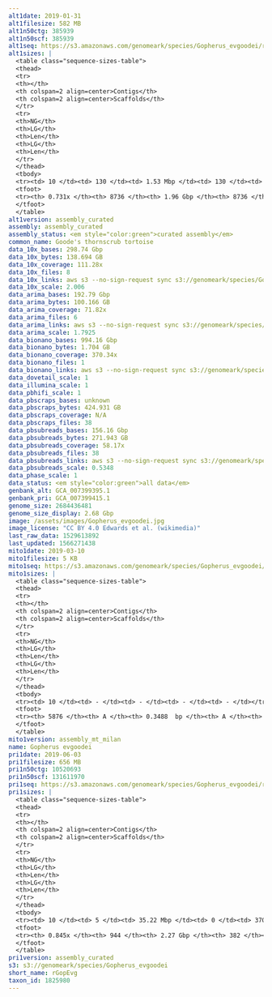 ```yaml
---
alt1date: 2019-01-31
alt1filesize: 582 MB
alt1n50ctg: 385939
alt1n50scf: 385939
alt1seq: https://s3.amazonaws.com/genomeark/species/Gopherus_evgoodei/rGopEvg1/assembly_curated/rGopEvg1.alt.cur.20190131.fasta.gz
alt1sizes: |
  <table class="sequence-sizes-table">
  <thead>
  <tr>
  <th></th>
  <th colspan=2 align=center>Contigs</th>
  <th colspan=2 align=center>Scaffolds</th>
  </tr>
  <tr>
  <th>NG</th>
  <th>LG</th>
  <th>Len</th>
  <th>LG</th>
  <th>Len</th>
  </tr>
  </thead>
  <tbody>
  <tr><td> 10 </td><td> 130 </td><td> 1.53 Mbp </td><td> 130 </td><td> 1.53 Mbp </td></tr>  <tr><td> 20 </td><td> 339 </td><td> 1.10 Mbp </td><td> 339 </td><td> 1.10 Mbp </td></tr>  <tr><td> 30 </td><td> 624 </td><td> 0.81 Mbp </td><td> 624 </td><td> 0.81 Mbp </td></tr>  <tr><td> 40 </td><td> 1015 </td><td> 0.58 Mbp </td><td> 1015 </td><td> 0.58 Mbp </td></tr>  <tr style="background-color:#cccccc;"><td> 50 </td><td> 1583 </td><td> 0.39 Mbp </td><td> 1583 </td><td> 0.39 Mbp </td></tr>  <tr><td> 60 </td><td> 2546 </td><td> 0.19 Mbp </td><td> 2546 </td><td> 0.19 Mbp </td></tr>  <tr><td> 70 </td><td> 5712 </td><td> 41.51 Kbp </td><td> 5712 </td><td> 41.51 Kbp </td></tr>  <tr><td> 80 </td><td> - </td><td> - </td><td> - </td><td> - </td></tr>  <tr><td> 90 </td><td> - </td><td> - </td><td> - </td><td> - </td></tr>  <tr><td> 100 </td><td> - </td><td> - </td><td> - </td><td> - </td></tr>  </tbody>
  <tfoot>
  <tr><th> 0.731x </th><th> 8736 </th><th> 1.96 Gbp </th><th> 8736 </th><th> 1.96 Gbp </th></tr>
  </tfoot>
  </table>
alt1version: assembly_curated
assembly: assembly_curated
assembly_status: <em style="color:green">curated assembly</em>
common_name: Goode's thornscrub tortoise
data_10x_bases: 298.74 Gbp
data_10x_bytes: 138.694 GB
data_10x_coverage: 111.28x
data_10x_files: 8
data_10x_links: aws s3 --no-sign-request sync s3://genomeark/species/Gopherus_evgoodei/rGopEvg1/genomic_data/10x/ .<br>
data_10x_scale: 2.006
data_arima_bases: 192.79 Gbp
data_arima_bytes: 100.166 GB
data_arima_coverage: 71.82x
data_arima_files: 6
data_arima_links: aws s3 --no-sign-request sync s3://genomeark/species/Gopherus_evgoodei/rGopEvg1/genomic_data/arima/ .<br>
data_arima_scale: 1.7925
data_bionano_bases: 994.16 Gbp
data_bionano_bytes: 1.704 GB
data_bionano_coverage: 370.34x
data_bionano_files: 1
data_bionano_links: aws s3 --no-sign-request sync s3://genomeark/species/Gopherus_evgoodei/rGopEvg1/genomic_data/bionano/ .<br>
data_dovetail_scale: 1
data_illumina_scale: 1
data_pbhifi_scale: 1
data_pbscraps_bases: unknown
data_pbscraps_bytes: 424.931 GB
data_pbscraps_coverage: N/A
data_pbscraps_files: 38
data_pbsubreads_bases: 156.16 Gbp
data_pbsubreads_bytes: 271.943 GB
data_pbsubreads_coverage: 58.17x
data_pbsubreads_files: 38
data_pbsubreads_links: aws s3 --no-sign-request sync s3://genomeark/species/Gopherus_evgoodei/rGopEvg1/genomic_data/pacbio/ . --exclude "*scraps.bam* --exclude "*ccs.bam*"<br>
data_pbsubreads_scale: 0.5348
data_phase_scale: 1
data_status: <em style="color:green">all data</em>
genbank_alt: GCA_007399395.1
genbank_pri: GCA_007399415.1
genome_size: 2684436481
genome_size_display: 2.68 Gbp
image: /assets/images/Gopherus_evgoodei.jpg
image_license: "CC BY 4.0 Edwards et al. (wikimedia)"
last_raw_data: 1529613892
last_updated: 1566271438
mito1date: 2019-03-10
mito1filesize: 5 KB
mito1seq: https://s3.amazonaws.com/genomeark/species/Gopherus_evgoodei/rGopEvg1/assembly_mt_milan/rGopEvg1.MT.20190310.fasta.gz
mito1sizes: |
  <table class="sequence-sizes-table">
  <thead>
  <tr>
  <th></th>
  <th colspan=2 align=center>Contigs</th>
  <th colspan=2 align=center>Scaffolds</th>
  </tr>
  <tr>
  <th>NG</th>
  <th>LG</th>
  <th>Len</th>
  <th>LG</th>
  <th>Len</th>
  </tr>
  </thead>
  <tbody>
  <tr><td> 10 </td><td> - </td><td> - </td><td> - </td><td> - </td></tr>  <tr><td> 20 </td><td> - </td><td> - </td><td> - </td><td> - </td></tr>  <tr><td> 30 </td><td> - </td><td> - </td><td> - </td><td> - </td></tr>  <tr><td> 40 </td><td> - </td><td> - </td><td> - </td><td> - </td></tr>  <tr style="background-color:#cccccc;"><td> 50 </td><td> - </td><td style="background-color:#ff8888;"> - </td><td> - </td><td style="background-color:#ff8888;"> - </td></tr>  <tr><td> 60 </td><td> - </td><td> - </td><td> - </td><td> - </td></tr>  <tr><td> 70 </td><td> - </td><td> - </td><td> - </td><td> - </td></tr>  <tr><td> 80 </td><td> - </td><td> - </td><td> - </td><td> - </td></tr>  <tr><td> 90 </td><td> - </td><td> - </td><td> - </td><td> - </td></tr>  <tr><td> 100 </td><td> - </td><td> - </td><td> - </td><td> - </td></tr>  </tbody>
  <tfoot>
  <tr><th> 5876 </th><th> A </th><th> 0.3488  bp </th><th> A </th><th> 0.3488  bp </th></tr>
  </tfoot>
  </table>
mito1version: assembly_mt_milan
name: Gopherus evgoodei
pri1date: 2019-06-03
pri1filesize: 656 MB
pri1n50ctg: 10520693
pri1n50scf: 131611970
pri1seq: https://s3.amazonaws.com/genomeark/species/Gopherus_evgoodei/rGopEvg1/assembly_curated/rGopEvg1.pri.cur.20190603.fasta.gz
pri1sizes: |
  <table class="sequence-sizes-table">
  <thead>
  <tr>
  <th></th>
  <th colspan=2 align=center>Contigs</th>
  <th colspan=2 align=center>Scaffolds</th>
  </tr>
  <tr>
  <th>NG</th>
  <th>LG</th>
  <th>Len</th>
  <th>LG</th>
  <th>Len</th>
  </tr>
  </thead>
  <tbody>
  <tr><td> 10 </td><td> 5 </td><td> 35.22 Mbp </td><td> 0 </td><td> 370.34 Mbp </td></tr>  <tr><td> 20 </td><td> 15 </td><td> 24.11 Mbp </td><td> 1 </td><td> 299.45 Mbp </td></tr>  <tr><td> 30 </td><td> 29 </td><td> 16.81 Mbp </td><td> 2 </td><td> 225.14 Mbp </td></tr>  <tr><td> 40 </td><td> 47 </td><td> 13.53 Mbp </td><td> 4 </td><td> 147.43 Mbp </td></tr>  <tr style="background-color:#cccccc;"><td> 50 </td><td> 69 </td><td style="background-color:#88ff88;"> 10.52 Mbp </td><td> 6 </td><td style="background-color:#88ff88;"> 131.61 Mbp </td></tr>  <tr><td> 60 </td><td> 101 </td><td> 6.90 Mbp </td><td> 8 </td><td> 108.93 Mbp </td></tr>  <tr><td> 70 </td><td> 149 </td><td> 4.21 Mbp </td><td> 11 </td><td> 44.29 Mbp </td></tr>  <tr><td> 80 </td><td> 260 </td><td> 1.12 Mbp </td><td> 21 </td><td> 17.27 Mbp </td></tr>  <tr><td> 90 </td><td> - </td><td> - </td><td> - </td><td> - </td></tr>  <tr><td> 100 </td><td> - </td><td> - </td><td> - </td><td> - </td></tr>  </tbody>
  <tfoot>
  <tr><th> 0.845x </th><th> 944 </th><th> 2.27 Gbp </th><th> 382 </th><th> 2.30 Gbp </th></tr>
  </tfoot>
  </table>
pri1version: assembly_curated
s3: s3://genomeark/species/Gopherus_evgoodei
short_name: rGopEvg
taxon_id: 1825980
---
```


